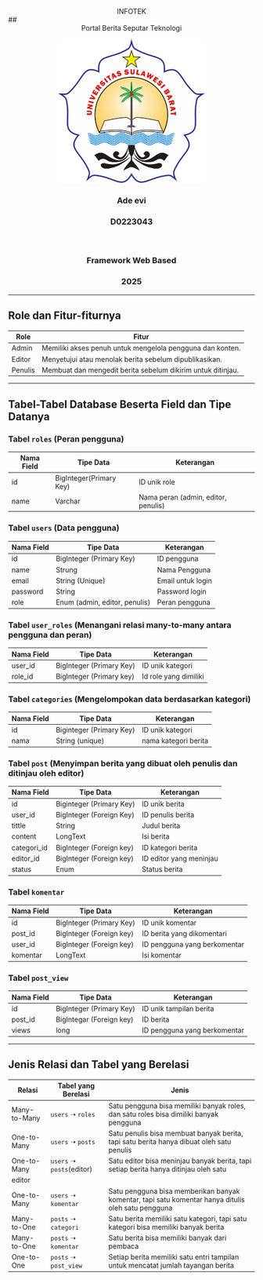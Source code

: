 <p align="center" style="margin-bottom: 0px;"> INFOTEK</p>
 ## <p align="center" style="margin-top: 0;">Portal Berita Seputar Teknologi</p>
 
 <p align="center">
   <img src="20250128_191142.png" alt="INFOTEK Logo" width="300"/>
 </p>
 
 
 ### <p align="center">Ade evi </p>
 ### <p align="center">D0223043  </p></br>
 ### <p align="center">Framework Web Based</p>
 ### <p align="center">2025</p>
 
 
  
 
 ---
 
 ## Role dan Fitur-fiturnya
 
 | **Role**     | **Fitur**                                                                              |
 |--------------|----------------------------------------------------------------------------------------|
 | Admin        | Memiliki akses penuh untuk mengelola pengguna dan konten.                              |
 | Editor       | Menyetujui atau menolak berita sebelum dipublikasikan.                                 |
 | Penulis      | Membuat dan mengedit berita sebelum dikirim untuk ditinjau.                             |
 
 ---
 
 ## Tabel-Tabel Database Beserta Field dan Tipe Datanya
 
 ### Tabel `roles` (Peran pengguna)
 
 | Nama Field | Tipe Data                | Keterangan                   |
 |------------|--------------------------|------------------------------|
 | id         | BigInteger(Primary Key)  | ID unik role                 |
 | name       | Varchar                  | Nama peran (admin, editor, penulis) |
 
 ### Tabel `users` (Data pengguna)
 
 | Nama Field | Tipe Data                     | Keterangan                        |
 |------------|-------------------------------|-----------------------------------|
 | id         | BigInteger (Primary Key)      | ID pengguna                       |
 | name       | Strung                        | Nama Pengguna                     |
 | email      | String (Unique)               | Email untuk login                 |
 | password   | String                        | Password login                    |
 | role       | Enum (admin, editor, penulis) | Peran pengguna                    |
 
 ### Tabel `user_roles` (Menangani relasi many-to-many antara pengguna dan peran)
 
 | Nama Field | Tipe Data                | Keterangan                   |
 |------------|--------------------------|------------------------------|
 | user_id    | BigInteger (Primary Key) | ID unik kategori             |
 | role_id    | BigInteger (Primary key) | Id role yang dimiliki        |

 ### Tabel `categories` (Mengelompokan data berdasarkan kategori)
 
 | Nama Field | Tipe Data                | Keterangan                            |
 |------------|--------------------------|---------------------------------------|
 | id         | Biginteger (Primary Key) | ID unik kategori                      |
 | nama       | String (unique)          | nama kategori berita                  |

 ### Tabel `post` (Menyimpan berita yang dibuat oleh penulis dan ditinjau oleh editor)
 
 | Nama Field       | Tipe Data                 | Keterangan               |
 |------------------|---------------------------|--------------------------|
 | id               | Biginteger (Primary Key)  | ID unik berita           |
 | user_id          | BigInteger (Foreign Key)  | ID penulis berita        |
 | tittle           | String                    | Judul berita             |
 | content          | LongText                  | Isi berita               |
 | categori_id      | BigInteger (Foreign key)  | ID kategori berita       |
 | editor_id        | BigInteger (Foreign key)  | ID editor yang meninjau  |
 | status           | Enum                      | Status berita            |

  ### Tabel `komentar` 
 
 | Nama Field | Tipe Data                         | Keterangan                        |
 |------------|-----------------------------------|-----------------------------------|
 | id         | BigInteger (Primary Key)          | ID unik komentar                  |
 | post_id    | BigInteger (Foreign key)          | ID berita yang dikomentari        |
 | user_id    | BigInteger (Foreign key)          | ID pengguna yang berkomentar      |
 | komentar   | LongText                          | Isi komentar                      |

  ### Tabel `post_view` 
 
 | Nama Field | Tipe Data                     | Keterangan                        |
 |------------|-------------------------------|-----------------------------------|
 | id         | BigInteger (Primary Key)      | ID unik tampilan berita           |
 | post_id    | BigIntegar (Foreign key)      | ID berita                         |
 | views      | long                          | ID pengguna yang berkomentar      |

 ---
 
 ## Jenis Relasi dan Tabel yang Berelasi
 
 | Relasi       | Tabel yang Berelasi         | Jenis                                                                                   |
 |--------------|-----------------------------|-----------------------------------------------------------------------------------------|
 | Many-to-Many | `users` ➝ `roles`          | Satu pengguna bisa memiliki banyak roles, dan satu roles bisa dimiliki banyak pengguna  |
 | One-to-Many  | `users` ➝ `posts`          | Satu penulis bisa membuat banyak berita, tapi satu berita hanya dibuat oleh satu penulis|
 | One-to-Many  | `users` ➝ `posts`(editor)  | Satu editor bisa meninjau banyak berita, tapi setiap berita hanya ditinjau oleh satu   
                                                editor                                                                                  |
 | One-to-Many  | `users` ➝ `komentar`       | Satu pengguna bisa memberikan banyak komentar, tapi satu komentar hanya ditulis oleh satu                                                 pengguna                                                                                | 
 | Many-to-One  | `posts` ➝ `categori`       | Satu berita memiliki satu kategori, tapi satu kategori bisa memiliki banyak berita      |
 | Many-to-One  | `posts` ➝ `komentar`       | Satu berita bisa memiliki banyak dari pembaca                                           |
 | One-to-One   | `posts` ➝ `post_view`      | Setiap berita memiliki satu entri tampilan untuk mencatat jumlah tayangan berita        |
